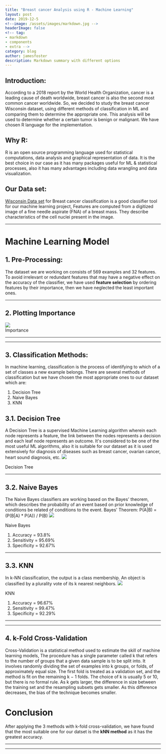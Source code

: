 ```yaml
---
title: "Breast cancer Analysis using R - Machine Learning"
layout: post
date: 2019-12-5
<!--image: /assets/images/markdown.jpg -->
headerImage: false
<!-- tag:
- markdown
- components
- extra -->
category: blog
author: jamesfoster
description: Markdown summary with different options
---
```


## Introduction:

According to a 2018 report by the World Health Organization, cancer is a leading cause of death worldwide, breast cancer is also the second most common cancer worldwide. So, we decided to study the breast cancer Wisconsin dataset, using different methods of classiﬁcation in ML and comparing them to determine the appropriate one. This analysis will be used to determine whether a certain tumor is benign or malignant. We have chosen R language for the implementation.

## Why R:

R is an open source programming language used for statistical computations, data analysis and graphical representation of data. It is the best choice in our case as it has many packages useful for ML & statistical processes, also it has many advantages including data wrangling and data visualization. 


## Our Data set:

<a href="https://www.kaggle.com/uciml/breast-cancer-wisconsin-datax">Wisconsin Data set</a> for Breast cancer classification is a good classifier tool for our machine learning project, 
Features are computed from a digitized image of a fine needle aspirate (FNA) of a breast mass. They describe characteristics of the cell nuclei present in the image.



<hr>

# Machine Learning Model

## 1. Pre-Processing:
The dataset we are working on consists of 569 examples and 32 features.
To avoid irrelevant or redundant features that may have a negative effect on the accuracy of the classifier, we have used **feature selection** by ordering features by their importance, then we have neglected the least important ones.


<hr>

## 2. Plotting Importance
<img src="https://amanybahaaeldin.github.io/assets/images/Importance.png">
<figcaption class="caption">Importance</figcaption>


<hr>



---
## 3. Classification Methods:
In machine learning, classification is the process of identifying to which of a set of classes a new example belongs. There are several methods of classification but we have chosen the most appropriate ones to our dataset which are:
<ol>
<li>Decision Tree</li>
<li>Naive Bayes</li>
<li>KNN</li>
</ol>

## 3.1. Decision Tree
A Decision Tree is a supervised Machine Learning algorithm wherein each node represents a feature, the link between the nodes represents a decision and each leaf node represents an outcome.
It's considered to be one of the most useful ML algorithms, also it is suitable for our dataset as it is used extensively for diagnosis of diseases such as breast cancer, ovarian cancer, heart sound diagnosis, etc. 
<img src="https://amanybahaaeldin.github.io/assets/images/Decision Tree.png">
<figcaption class="caption">Decision Tree</figcaption>



<hr>


## 3.2. Naive Bayes
The Naive Bayes classifiers are working based on the Bayes' theorem, which describes the probability of an event based on prior knowledge of conditions be related of conditions to the event.
Bayes' Theorem: P(A|B) = (P(B|A) * P(A)) / P(B)
<img src="https://amanybahaaeldin.github.io/assets/images/Naive Bayes.png">
<figcaption class="caption">Naive Bayes</figcaption>
<ol>
<li>Accuracy = 93.8%</li>
<li>Sensitivity = 95.69%</li>
<li>Specificity = 92.67%</li>
</ol>


<hr>


## 3.3. KNN 
In k-NN classification, the output is a class membership. An object is classified by a plurality vote of its k nearest neighbors.
<img src="https://amanybahaaeldin.github.io/assets/images/KNN.png">
<figcaption class="caption">KNN</figcaption>


<ol>
<li>Accuracy = 96.67%</li>
<li>Sensitivity = 99.47%</li>
<li>Specificity = 92.29%</li>
</ol>

<hr><hr>

## 4. k-Fold Cross-Validation

Cross-Validation is a statistical method used to estimate the skill of machine learning models,
The procedure has a single parameter called k that refers to the number of groups that a given data sample is to be split into.
It involves randomly dividing the set of examples into k groups, or folds, of approximately equal size. The first fold is treated as a validation set, and the method is fit on the remaining k − 1 folds.
The choice of k is usually 5 or 10, but there is no formal rule. As k gets larger, the difference in size between the training set and the resampling subsets gets smaller. As this difference decreases, the bias of the technique becomes smaller.

# Conclusion



After applying the 3 methods with k-fold cross-validation, we have found that the most suitable one for our datset is the **kNN method** as it has the greatest accuracy. 


---

<!-- 
## Side-by-side

Like the [Medium](https://medium.com/) component.

**Image** on the left and **Text** on the right:

{% highlight html %}
<div class="side-by-side">
    <div class="toleft">
        <img class="image" src="{{ site.url }}/{{ site.picture }}" alt="Alt Text">
        <figcaption class="caption">Photo by John Doe</figcaption>
    </div>

    <div class="toright">
        <p>Lorem ipsum dolor sit amet, consectetur adipisicing elit, sed do eiusmod tempor incididunt ut labore et dolore magna aliqua. Ut enim ad minim veniam, quis nostrud exercitation ullamco laboris nisi ut aliquip ex ea commodo consequat. Duis aute irure dolor in reprehenderit in voluptate velit esse cillum dolore eu fugiat nulla pariatur. Excepteur sint occaecat cupidatat non proident, sunt in culpa qui officia deserunt mollit anim id est laborum.</p>
    </div>
</div>
{% endhighlight %} -->

<!-- <div class="side-by-side">
    <div class="toleft">
        <img class="image" src="{{ site.url }}/{{ site.picture }}" alt="Alt Text">
        <figcaption class="caption">Photo by John Doe</figcaption>
    </div>

    <div class="toright">
        <p>Lorem ipsum dolor sit amet, consectetur adipisicing elit, sed do eiusmod tempor incididunt ut labore et dolore magna aliqua. Ut enim ad minim veniam, quis nostrud exercitation ullamco laboris nisi ut aliquip ex ea commodo consequat. Duis aute irure dolor in reprehenderit in voluptate velit esse cillum dolore eu fugiat nulla pariatur. Excepteur sint occaecat cupidatat non proident, sunt in culpa qui officia deserunt mollit anim id est laborum.</p>
    </div>
</div> -->
<!-- 
**Text** on the left and **Image** on the right:

{% highlight html %}
<div class="side-by-side">
    <div class="toleft">
        <p>Lorem ipsum dolor sit amet, consectetur adipisicing elit, sed do eiusmod tempor incididunt ut labore et dolore magna aliqua. Ut enim ad minim veniam, quis nostrud exercitation ullamco laboris nisi ut aliquip ex ea commodo consequat. Duis aute irure dolor in reprehenderit in voluptate velit esse cillum dolore eu fugiat nulla pariatur. Excepteur sint occaecat cupidatat non proident, sunt in culpa qui officia deserunt mollit anim id est laborum.</p>
    </div>

    <div class="toright">
        <img class="image" src="{{ site.url }}/{{ site.picture }}" alt="Alt Text">
        <figcaption class="caption">Photo by John Doe</figcaption>
    </div>
</div>
{% endhighlight %}

<div class="side-by-side">
    <div class="toleft">
        <p>Lorem ipsum dolor sit amet, consectetur adipisicing elit, sed do eiusmod tempor incididunt ut labore et dolore magna aliqua. Ut enim ad minim veniam, quis nostrud exercitation ullamco laboris nisi ut aliquip ex ea commodo consequat. Duis aute irure dolor in reprehenderit in voluptate velit esse cillum dolore eu fugiat nulla pariatur. Excepteur sint occaecat cupidatat non proident, sunt in culpa qui officia deserunt mollit anim id est laborum.</p>
    </div>

    <div class="toright">
        <img class="image" src="{{ site.url }}/{{ site.picture }}" alt="Alt Text">
        <figcaption class="caption">Photo by John Doe</figcaption>
    </div>
</div>

--- -->

<!-- ## Star

You can give evidence to a post. Just add the tag to the markdown file.

{% highlight raw %}
star: true
{% endhighlight %}

---

## Especial Breaker

You can add a especial *hr* to your text.

{% highlight html %}
<div class="breaker"></div>
{% endhighlight %}
 -->
<div class="breaker"></div>

---

<!-- ## Spoiler

You can add an especial hidden content that appears on hover.

{% highlight html %}
<div class="spoiler"><p>your content</p></div>
{% endhighlight %}

<div class="spoiler"><p>Lorem ipsum dolor sit amet, consectetur adipisicing elit, sed do eiusmod tempor incididunt ut labore et dolore magna aliqua. Ut enim ad minim veniam, quis nostrud exercitation ullamco laboris nisi ut aliquip ex ea commodo consequat. Duis aute irure dolor in reprehenderit in voluptate velit esse cillum dolore eu fugiat nulla pariatur. Excepteur sint occaecat cupidatat non proident, sunt in culpa qui officia deserunt mollit anim id est laborum.</p></div>

---

## Gist

You can add Gists from github.

{% highlight raw %}
{ % gist sergiokopplin/91ff4220480727b47224245ee2e9c291 % }
{% endhighlight %}

{% gist sergiokopplin/91ff4220480727b47224245ee2e9c291 %}

---
 -->
<!-- ## Codepen

You can add Pens from Codepen.

{% highlight html %}
<p data-height="268" data-theme-id="0" data-slug-hash="gfdDu" data-default-tab="result" data-user="chriscoyier" class='codepen'>
    See the Pen <a href='http://codepen.io/chriscoyier/pen/gfdDu/'>Crappy Recreation of the Book Cover of *The Flame Alphabet*</a> by Chris Coyier (<a href='http://codepen.io/chriscoyier'>@chriscoyier</a>) on <a href='http://codepen.io'>CodePen</a>.
</p>
<script async src="//assets.codepen.io/assets/embed/ei.js"></script>
{% endhighlight %}

<p data-height="268" data-theme-id="0" data-slug-hash="gfdDu" data-default-tab="result" data-user="chriscoyier" class='codepen'>See the Pen <a href='http://codepen.io/chriscoyier/pen/gfdDu/'>Crappy Recreation of the Book Cover of *The Flame Alphabet*</a> by Chris Coyier (<a href='http://codepen.io/chriscoyier'>@chriscoyier</a>) on <a href='http://codepen.io'>CodePen</a>.</p>
<script async src="//assets.codepen.io/assets/embed/ei.js"></script>

---

## Slideshare

Add your presentations here!

{% highlight html %}
<iframe src="//www.slideshare.net/slideshow/embed_code/key/hqDhSJoWkrHe7l" width="560" height="310" frameborder="0" marginwidth="0" marginheight="0" scrolling="no" style="border:1px solid #CCC; border-width:1px; margin-bottom:5px; max-width: 100%;" allowfullscreen> </iframe>
{% endhighlight %}

<iframe src="//www.slideshare.net/slideshow/embed_code/key/hqDhSJoWkrHe7l" width="560" height="310" frameborder="0" marginwidth="0" marginheight="0" scrolling="no" style="border:1px solid #CCC; border-width:1px; margin-bottom:5px; max-width: 100%;" allowfullscreen> </iframe>

---

## Videos

Do you want some videos? Youtube, Vimeo or Vevo? Copy the embed code and paste on your post!

**Example**

{% highlight html %}
<iframe width="560" height="310" src="https://www.youtube.com/embed/r7XhWUDj-Ts" frameborder="0" allowfullscreen></iframe>
{% endhighlight %} -->

<!-- <iframe width="560" height="310" src="https://www.youtube.com/embed/r7XhWUDj-Ts" frameborder="0" allowfullscreen></iframe>

[1]: http://daringfireball.net/projects/markdown/
[2]: http://www.fileformat.info/info/unicode/char/2163/index.htm
[3]: http://www.markitdown.net/
[4]: http://daringfireball.net/projects/markdown/basics
[5]: http://daringfireball.net/projects/markdown/syntax
[6]: http://kune.fr/wp-content/uploads/2013/10/ghost-blog.jpg
 -->